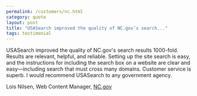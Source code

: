 ```yaml
---
permalink: /customers/nc.html
category: quote
layout: post
title: "USASearch improved the quality of NC.gov’s search..."
tags: testimonial
---
```

USASearch improved the quality of NC.gov's search results 1000-fold. Results are relevant, helpful, and reliable. Setting up the site search is easy, and the instructions for including the search box on a website are clear and easy—including search that must cross many domains. Customer service is superb. I would recommend USASearch to any government agency.
<p>Lois Nilsen, Web Content Manager, <a href="http://www.nc.gov">NC.gov</a></p>
